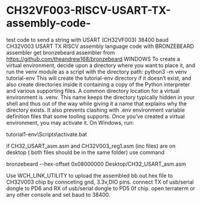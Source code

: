# CH32VF003-RISCV-USART-TX-assembly-code-
test code to send a string with USART (CH32VF003) 38400 baud
CH32V003 USART TX RISCV assembly language code with BRONZEBEARD assembler get bronzebeard assembler from https://github.com/theandrew168/bronzebeard WINDOWS To create a virtual environment, decide upon a directory where you want to place it, and run the venv module as a script with the directory path: python3 -m venv tutorial-env This will create the tutorial-env directory if it doesn’t exist, and also create directories inside it containing a copy of the Python interpreter and various supporting files. A common directory location for a virtual environment is .venv. This name keeps the directory typically hidden in your shell and thus out of the way while giving it a name that explains why the directory exists. It also prevents clashing with .env environment variable definition files that some tooling supports. Once you’ve created a virtual environment, you may activate it. On Windows, run:

tutorial1-env\Scripts\activate.bat

if CH32_USART_asm.asm and CH32V003_reg1.asm (inc files) are on desktop ( both files should be in the same folder) use command

bronzebeard --hex-offset 0x08000000 Desktop/CH32_USART_asm.asm

Use WCH_LINK_UTILITY to upload the assembled bb.out.hex file to CH32V003 chip by connceting gnd, 3.3v,DIO pins. connect TX of usb/serial dongle to PD6 and RX of 
usb/serial dongle to PD5 0f chip. open terraterm or any other console and set baud to 38400.
